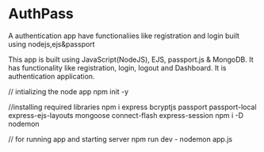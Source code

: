 # AuthPass
A authentication app have functionaliies like registration and login built using nodejs,ejs&amp;passport

This app is built using JavaScript(NodeJS), EJS, passport.js & MongoDB.
It has functionality like registration, login, logout and Dashboard.
It is authentication application.


// intializing the node app 
npm init -y


//installing required libraries
npm i express bcryptjs passport passport-local express-ejs-layouts mongoose connect-flash express-session
npm i -D nodemon

// for running app and starting server
npm run dev - nodemon app.js
